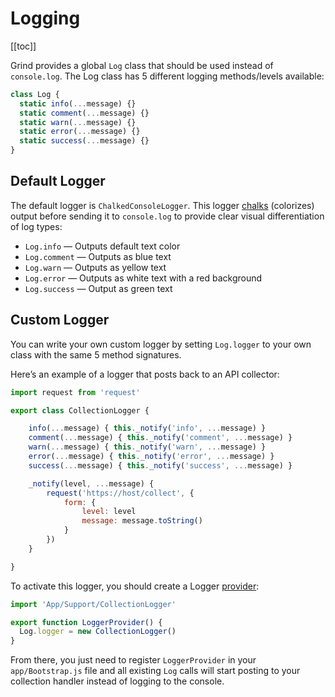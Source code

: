 # Logging

[[toc]]

Grind provides a global `Log` class that should be used instead of `console.log`. The Log class has 5 different logging methods/levels available:

```js
class Log {
  static info(...message) {}
  static comment(...message) {}
  static warn(...message) {}
  static error(...message) {}
  static success(...message) {}
}
```

## Default Logger

The default logger is `ChalkedConsoleLogger`. This logger [chalks](https://www.npmjs.com/package/chalk) (colorizes) output before sending it to `console.log` to provide clear visual differentiation of log types:

- `Log.info` — Outputs default text color
- `Log.comment` — Outputs as blue text
- `Log.warn` — Outputs as yellow text
- `Log.error` — Outputs as white text with a red background
- `Log.success` — Output as green text

## Custom Logger

You can write your own custom logger by setting `Log.logger` to your own class with the same 5 method signatures.

Here’s an example of a logger that posts back to an API collector:

```js
import request from 'request'

export class CollectionLogger {

	info(...message) { this._notify('info', ...message) }
	comment(...message) { this._notify('comment', ...message) }
	warn(...message) { this._notify('warn', ...message) }
	error(...message) { this._notify('error', ...message) }
	success(...message) { this._notify('success', ...message) }

	_notify(level, ...message) {
		request('https://host/collect', {
			form: {
				level: level
				message: message.toString()
			}
		})
	}

}
```

To activate this logger, you should create a Logger [provider](providers):

```js
import 'App/Support/CollectionLogger'

export function LoggerProvider() {
  Log.logger = new CollectionLogger()
}
```

From there, you just need to register `LoggerProvider` in your `app/Bootstrap.js` file and all existing `Log` calls will start posting to your collection handler instead of logging to the console.
